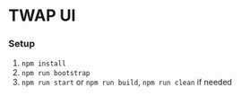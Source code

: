 # TWAP UI

### Setup

1. `npm install`
2. `npm run bootstrap`
3. `npm run start` or `npm run build`, `npm run clean` if needed
